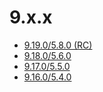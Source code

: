 # 9.x.x

* [9.19.0/5.8.0 (RC)](09.19.0/9.19.0.md)
* [9.18.0/5.6.0](09.18.0/9.18.0.md)
* [9.17.0/5.5.0](09.17.0/9.17.0.md)
* [9.16.0/5.4.0](09.16.0/9.16.0.md)
